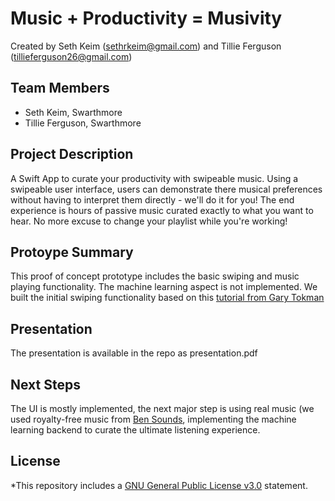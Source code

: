 #  Music + Productivity = Musivity

Created by Seth Keim (sethrkeim@gmail.com) and Tillie Ferguson (tillieferguson26@gmail.com)

## Team Members

- Seth Keim, Swarthmore
- Tillie Ferguson, Swarthmore

## Project Description

A Swift App to curate your productivity with swipeable music. Using a swipeable user interface, users can demonstrate there musical preferences
without having to interpret them directly - we'll do it for you! The end experience is hours of passive music curated exactly
to what you want to hear. No more excuse to change your playlist while you're working! 

## Protoype Summary

This proof of concept prototype includes the basic swiping and music playing functionality. The machine learning aspect is not implemented. We built the initial swiping functionality based on this [tutorial from Gary Tokman](https://www.youtube.com/watch?v=YjQj3KAkkIM&t=967s)

## Presentation

The presentation is available in the repo as presentation.pdf

## Next Steps

The UI is mostly implemented, the next major step is using real music (we used royalty-free music from [Ben Sounds](bensounds.com), 
implementing the machine learning backend to curate the ultimate listening experience.

## License

*This repository includes a [GNU General Public License v3.0](https://www.gnu.org/licenses/gpl-3.0.html) statement.
